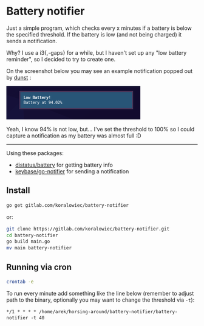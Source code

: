 # Battery notifier

Just a simple program, which checks every x minutes if a battery is below the specified threshold. If the battery is low (and not being charged) it sends a notification.

Why? I use a i3{,-gaps} for a while, but I haven't set up any "low battery reminder", so I decided to try to create one.

On the screenshot below you may see an example notification popped out by [dunst](https://github.com/dunst-project/dunst) :

![](./dunst_notification.png)

Yeah, I know 94% is not low, but... I've set the threshold to 100% so I could capture a notification as my battery was almost full :D

---

Using these packages:
- [distatus/battery](https://github.com/distatus/battery) for getting battery info 
- [keybase/go-notifier](https://github.com/keybase/go-notifier) for sending a notification


## Install 

```bash
go get gitlab.com/koralowiec/battery-notifier
```

or:

```bash
git clone https://gitlab.com/koralowiec/battery-notifier.git
cd battery-notifier
go build main.go
mv main battery-notifier
```

## Running via cron

```bash
crontab -e
```

To run every minute add something like the line below (remember to adjust path to the binary, optionally you may want to change the threshold via `-t`):

```
*/1 * * * * /home/arek/horsing-around/battery-notifier/battery-notifier -t 40
```
